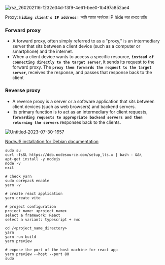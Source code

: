 
![rsz_260202116-f232e34d-13f9-4e61-bee0-1b497a852ae4](https://github.com/Mohsem35/DevOps/assets/58659448/c83af4b2-82fb-42f6-b554-29ebc1ba9bc5)

Proxy: **`hiding client's IP address`**। আমি আমার সার্ভারের IP hide করে রাখতে চাচ্ছি

### Forward proxy 
- A forward proxy, often simply referred to as a "proxy," is an intermediary server that sits between a client device (such as a computer or smartphone) and the internet.
- When a client device wants to access a specific resource, **`instead of connecting directly to the target server`**, it sends its request to the forward proxy. The **`proxy then forwards the request to the target server`**, receives the response, and passes that response back to the client


### Reverse proxy 

- A reverse proxy is a server or a software application that sits between client devices (such as web browsers) and backend servers. 
- Its primary function is to act as an intermediary for client requests, **`forwarding requests to appropriate backend servers and then returning the servers`** responses back to the clients.

![Untitled-2023-07-30-1657](https://github.com/Mohsem35/DevOps/assets/58659448/0aadfb3d-5298-4111-9ee3-e2b346194845)




[NodeJS installation for Debian documentation](https://github.com/nodesource/distributions)

```
sudo su
curl -fsSL https://deb.nodesource.com/setup_lts.x | bash - &&\
apt-get install -y nodejs
node -v
exit
```
```
# check yarn
sudo corepack enable
yarn -v
```
```
# create react application
yarn create vite 
```
```
# project configuration
project name: <project_name>
select a framework: React
select a variant: typescript + swc
```

```
cd /<project_name_directory>
yarn
yarn run build
yarn preview
```
```
# expose the port of the host machine for react app
yarn preview --host --port 80
sudo 
```
